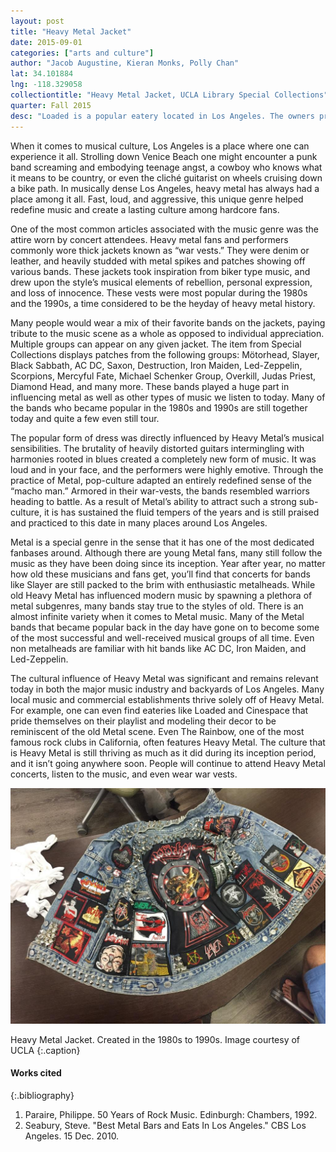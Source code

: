 ```yaml
---
layout: post
title: "Heavy Metal Jacket"
date: 2015-09-01
categories: ["arts and culture"]
author: "Jacob Augustine, Kieran Monks, Polly Chan"
lat: 34.101884
lng: -118.329058
collectiontitle: "Heavy Metal Jacket, UCLA Library Special Collections"
quarter: Fall 2015
desc: "Loaded is a popular eatery located in Los Angeles. The owners pride themselves on the restaurant’s Heavy Metal motif and decor. The playlist, of course, plays exclusively Heavy Metal. It’s a great place to grab a bite to eat while experiencing the musical culture of Heavy Metal in Los Angeles. "
---
```

When it comes to musical culture, Los Angeles is a place where one can experience it all. Strolling down Venice Beach one might encounter a punk band screaming and embodying teenage angst, a cowboy who knows what it means to be country, or even the cliché guitarist on wheels cruising down a bike path. In musically dense Los Angeles, heavy metal has always had a place among it all. Fast, loud, and aggressive, this unique genre helped redefine music and create a lasting culture among hardcore fans.

One of the most common articles associated with the music genre was the attire worn by concert attendees. Heavy metal fans and performers commonly wore thick jackets known as “war vests.”  They were denim or leather, and heavily studded with metal spikes and patches showing off various bands. These jackets took inspiration from biker type music, and drew upon the style’s musical elements of rebellion, personal expression, and loss of innocence.  These vests were most popular during the 1980s and the 1990s, a time considered to be the heyday of heavy metal history.

Many people would wear a mix of their favorite bands on the jackets, paying tribute to the music scene as a whole as opposed to individual appreciation. Multiple groups can appear on any given jacket. The item from Special Collections displays patches from the following groups: Mötorhead, Slayer, Black Sabbath, AC DC, Saxon, Destruction, Iron Maiden, Led-Zeppelin, Scorpions, Mercyful Fate, Michael Schenker Group, Overkill, Judas Priest, Diamond Head, and many more. These bands played a huge part in influencing metal as well as other types of music we listen to today. Many of the bands who became popular in the 1980s and 1990s are still together today and quite a few even still tour. 

The popular form of dress was directly influenced by Heavy Metal’s musical sensibilities. The brutality of heavily distorted guitars intermingling with harmonies rooted in blues created a completely new form of music. It was loud and in your face, and the performers were highly emotive. Through the practice of Metal, pop-culture adapted an entirely redefined sense of the “macho man.” Armored in their war-vests, the bands resembled warriors heading to battle. As a result of Metal’s ability to attract such a strong sub-culture, it is has sustained the fluid tempers of the years and is still praised and practiced to this date in many places around Los Angeles.

Metal is a special genre in the sense that it has one of the most dedicated fanbases around. Although there are young Metal fans, many still follow the music as they have been doing since its inception. Year after year, no matter how old these musicians and fans get, you’ll find that concerts for bands like Slayer are still packed to the brim with enthusiastic metalheads. While old Heavy Metal has influenced modern music by spawning a plethora of metal subgenres, many bands stay true to the styles of old. There is an almost infinite variety when it comes to Metal music. Many of the Metal bands that became popular back in the day have gone on to become some of the most successful and well-received musical groups of all time. Even non metalheads are familiar with hit bands like AC DC, Iron Maiden, and Led-Zeppelin.

The cultural influence of Heavy Metal was significant and remains relevant today in both the major music industry and backyards of Los Angeles. Many local music and commercial establishments thrive solely off of Heavy Metal. For example, one can even find eateries like Loaded and Cinespace that pride themselves on their playlist and modeling their decor to be reminiscent of the old Metal scene. Even The Rainbow, one of the most famous rock clubs in California, often features Heavy Metal. The culture that is Heavy Metal is still thriving as much as it did during its inception period, and it isn’t going anywhere soon. People will continue to attend Heavy Metal concerts, listen to the music, and even wear war vests. 


![Displayed is a jean jacket embroidered with metal studs and various band patches. The patches on the denim jacket represent many bands in a showy fashion. Some bands even appear on the jacket multiple times. The jacket also has buttons with band logos pinned onto it.  ](images/Jacket1.jpg)

Heavy Metal Jacket. Created in the 1980s to 1990s. Image courtesy of UCLA
   {:.caption}


#### Works cited

{:.bibliography}
1. Paraire, Philippe. 50 Years of Rock Music. Edinburgh: Chambers, 1992.
2. Seabury, Steve. &quot;Best Metal Bars and Eats In Los Angeles.&quot; CBS Los Angeles. 15 Dec. 2010.
